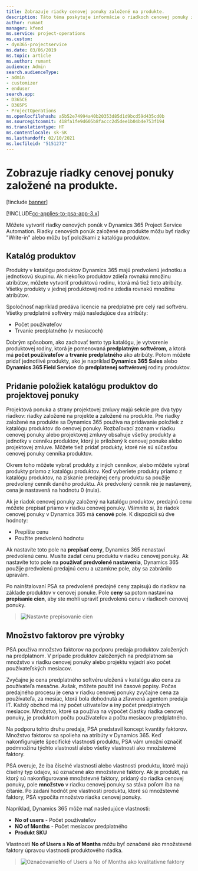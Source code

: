 ```yaml
---
title: Zobrazuje riadky cenovej ponuky založené na produkte.
description: Táto téma poskytuje informácie o riadkoch cenovej ponuky založenej na produkte.
author: rumant
manager: kfend
ms.service: project-operations
ms.custom:
- dyn365-projectservice
ms.date: 03/06/2019
ms.topic: article
ms.author: rumant
audience: Admin
search.audienceType:
- admin
- customizer
- enduser
search.app:
- D365CE
- D365PS
- ProjectOperations
ms.openlocfilehash: a5b52e74994a40b20353d85d1d9bcd59d435cd0b
ms.sourcegitcommit: 418fa1fe9d605b8faccc2d5dee1b04b4e753f194
ms.translationtype: HT
ms.contentlocale: sk-SK
ms.lasthandoff: 02/10/2021
ms.locfileid: "5151272"
---
```

# <a name="product-based-quote-lines"></a>Zobrazuje riadky cenovej ponuky založené na produkte.

[!include [banner](../includes/psa-now-project-operations.md)]

[!INCLUDE[cc-applies-to-psa-app-3.x](../includes/cc-applies-to-psa-app-3x.md)]


Môžete vytvoriť riadky cenových ponúk v Dynamics 365 Project Service Automation. Riadky cenových ponúk založené na produkte môžu byť riadky "Write-in" alebo môžu byť položkami z katalógu produktov.

## <a name="product-catalog"></a>Katalóg produktov

Produkty v katalógu produktov Dynamics 365 majú predvolenú jednotku a jednotkovú skupinu. Ak niekoľko produktov zdieľa rovnakú množinu atribútov, môžete vytvoriť produktovú rodinu, ktorá má tiež tieto atribúty. Všetky produkty v jednej produktovej rodine zdedia rovnakú množinu atribútov.

Spoločnosť napríklad predáva licencie na predplatné pre celý rad softvéru. Všetky predplatné softvéry májú nasledujúce dva atribúty:

- Počet používateľov 
- Trvanie predplatného (v mesiacoch)

Dobrým spôsobom, ako zachovať tento typ katalógu, je vytvorenie produktovej rodiny, ktorá je pomenovaná **predplatným softvérom**, a ktorá má **počet používateľov** a **trvanie predplatného** ako atribúty. Potom môžete pridať jednotlivé produkty, ako je napríklad **Dynamics 365 Sales** alebo **Dynamics 365 Field Service** do **predplatenej softvérovej** rodiny produktov.

## <a name="adding-product-catalog-items-to-a-project-quote"></a>Pridanie položiek katalógu produktov do projektovej ponuky

Projektová ponuka a strany projektovej zmluvy majú sekcie pre dva typy riadkov: riadky založené na projekte a založené na produkte. Pre riadky založené na produkte sa Dynamics 365 používa na pridávanie položiek z katalógu produktov do cenovej ponuky. Rozbaľovací zoznam v riadku cenovej ponuky alebo projektovej zmluvy obsahuje všetky produkty a jednotky v cenníku produktov, ktorý je priložený k cenovej ponuke alebo projektovej zmluve. Môžete tiež pridať produkty, ktoré nie sú súčasťou cenovej ponuky cenníka produktov.

Okrem toho môžete vybrať produkty z iných cenníkov, alebo môžete vybrať produkty priamo z katalógu produktov. Keď vyberiete produkty priamo z katalógu produktov, na získanie predajnej ceny produktu sa použije predvolený cenník daného produktu. Ak predvolený cenník nie je nastavený, cena je nastavená na hodnotu 0 (nula).

Ak je riadok cenovej ponuky založený na katalógu produktov, predajnú cenu môžete prepísať priamo v riadku cenovej ponuky. Všimnite si, že riadok cenovej ponuky v Dynamics 365 má **cenové** pole. K dispozícii sú dve hodnoty:

- Prepíšte cenu  
- Použite predvolenú hodnotu

Ak nastavíte toto pole na **prepísať ceny**, Dynamics 365 nenastaví predvolenú cenu. Musíte zadať cenu produktu v riadku cenovej ponuky. Ak nastavíte toto pole na **používať predvolené nastavenia**, Dynamics 365 použije predvolenú predajnú cenu a uzamkne pole, aby sa zabránilo úpravám.

Po nainštalovaní PSA sa predvolené predajné ceny zapisujú do riadkov na základe produktov v cenovej ponuke. Pole **ceny** sa potom nastaví na **prepísanie cien**, aby ste mohli upraviť predvolenú cenu v riadkoch cenovej ponuky.

> ![Nastavte prepisovanie cien](media/basic-guide-10.png)
 
## <a name="quantity-factors-for-products"></a>Množstvo faktorov pre výrobky

PSA používa množstvo faktorov na podporu predaja produktov založených na predplatnom. V prípade produktov založených na predplatnom sa množstvo v riadku cenovej ponuky alebo projektu vyjadrí ako počet používateľských mesiacov.

Zvyčajne je cena predplatného softvéru uložená v katalógu ako cena za používateľa mesačne. Avšak, môžete použiť iné časové popisy. Počas predajného procesu je cena v riadku cenovej ponuky zvyčajne cena za používateľa, za mesiac, ktorá bola dohodnutá a zľavnená agentom predaja IT. Každý obchod má iný počet užívateľov a iný počet predplatných mesiacov. Množstvo, ktoré sa používa na výpočet čiastky riadka cenovej ponuky, je produktom počtu používateľov a počtu mesiacov predplatného.

Na podporu tohto druhu predaja, PSA predstavil koncept kvantity faktorov. Množstvo faktorov sa spolieha na atribúty v Dynamics 365. Keď nakonfigurujete špecifické vlastnosti produktu, PSA vám umožní označiť podmnožinu týchto vlastností alebo všetky vlastnosti ako množstevné faktory.

PSA overuje, že iba číselné vlastnosti alebo vlastnosti produktu, ktoré majú číselný typ údajov, sú označené ako množstevné faktory. Ak je produkt, na ktorý sú nakonfigurované množstevné faktory, pridaný do riadka cenovej ponuky, pole **množstvo** v riadku cenovej ponuky sa stáva poľom iba na čítanie. Po zadaní hodnôt pre vlastnosti produktu, ktoré sú množstevné faktory, PSA vypočíta množstvo riadka cenovej ponuky.

Napríklad, Dynamics 365 môže mať nasledujúce vlastnosti: 

- **No of users** - Počet používateľov 
- **NO of Months** - Počet mesiacov predplatného
- **Produkt SKU** 

Vlastnosti **No of Users** a **No of Months** môžu byť označené ako množstevné faktory úpravou vlastnosti produktového riadka. 

> ![OznačovanieNo of Users a No of Months ako kvalitatívne faktory](media/basic-guide-11.png)
 
